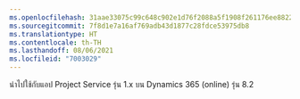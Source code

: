 ```yaml
---
ms.openlocfilehash: 31aae33075c99c648c902e1d76f2088a5f1908f261176ee8822f4cdbdf517d65
ms.sourcegitcommit: 7f8d1e7a16af769adb43d1877c28fdce53975db8
ms.translationtype: HT
ms.contentlocale: th-TH
ms.lasthandoff: 08/06/2021
ms.locfileid: "7003029"
---
```

นำไปใช้กับแอป Project Service รุ่น 1.x บน Dynamics 365 (online) รุ่น 8.2


